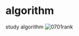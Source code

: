 # algorithm
study algorithm
![0701rank](https://user-images.githubusercontent.com/52240990/86191553-525a1780-bb82-11ea-9fef-90426529579f.png)
